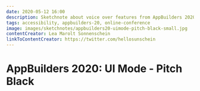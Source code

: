 ```yaml
---
date: 2020-05-12 16:00
description: Sketchnote about voice over features from AppBuilders 2020 (online conference)
tags: accessibility, appbuilders-20, online-conference
image: images/sketchnotes/appbuilders20-uimode-pitch-black-small.jpg
contentCreator: Lea Marolt Sonnenschein
linkToContentCreator: https://twitter.com/hellosunschein
---
```


# AppBuilders 2020: UI Mode - Pitch Black
